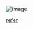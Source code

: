 ![image](https://user-images.githubusercontent.com/97858274/222968448-28652681-6fa4-4bd7-bbf2-4b6583678c0b.png)

[refer](https://www.youtube.com/watch?v=ShAjAes20CE)
